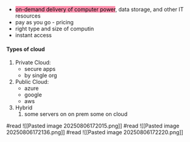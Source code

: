 - <mark style="background: #FF5582A6;">on-demand delivery of computer power</mark>, data storage, and other IT resources
- pay as you go - pricing 
- right type and size of computin 
- instant access 

#### Types of cloud 
1. Private Cloud: 
	- secure apps 
	- by single org
1. Public Cloud: 
	- azure
	- google 
	- aws 
3. Hybrid 
	1. some servers on on prem some on cloud 

#read 
![[Pasted image 20250806172015.png]]
#read 
![[Pasted image 20250806172136.png]]
#read 
![[Pasted image 20250806172220.png]]

